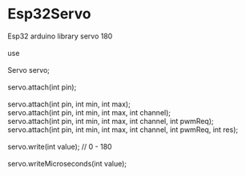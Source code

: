 # Esp32Servo
Esp32 arduino library servo 180 <br>
  <br>
  use <br>
  <br>
  Servo servo; <br>
  <br>
  servo.attach(int pin);   <br>                 
  servo.attach(int pin, int min, int max);  <br>
  servo.attach(int pin, int min, int max, int channel); <br>
  servo.attach(int pin, int min, int max, int channel, int pwmReq); <br>
  servo.attach(int pin, int min, int max, int channel, int pwmReq, int res); <br>
  <br>
  servo.write(int value);   // 0 - 180 <br>         
  servo.writeMicroseconds(int value);   <br>
